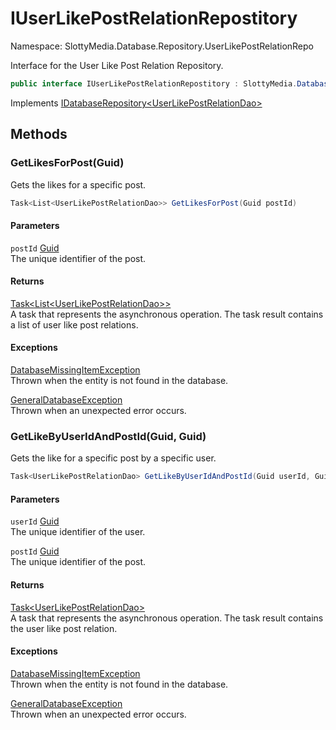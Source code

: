 # IUserLikePostRelationRepostitory

Namespace: SlottyMedia.Database.Repository.UserLikePostRelationRepo

Interface for the User Like Post Relation Repository.

```csharp
public interface IUserLikePostRelationRepostitory : SlottyMedia.Database.Repository.IDatabaseRepository`1[[SlottyMedia.Database.Daos.UserLikePostRelationDao, SlottyMedia.Database, Version=1.0.0.0, Culture=neutral, PublicKeyToken=null]]
```

Implements [IDatabaseRepository&lt;UserLikePostRelationDao&gt;](./slottymedia.database.repository.idatabaserepository-1.md)

## Methods

### **GetLikesForPost(Guid)**

Gets the likes for a specific post.

```csharp
Task<List<UserLikePostRelationDao>> GetLikesForPost(Guid postId)
```

#### Parameters

`postId` [Guid](https://docs.microsoft.com/en-us/dotnet/api/system.guid)<br>
The unique identifier of the post.

#### Returns

[Task&lt;List&lt;UserLikePostRelationDao&gt;&gt;](https://docs.microsoft.com/en-us/dotnet/api/system.threading.tasks.task-1)<br>
A task that represents the asynchronous operation. The task result contains a list of user like post
 relations.

#### Exceptions

[DatabaseMissingItemException](./slottymedia.database.exceptions.databasemissingitemexception.md)<br>
Thrown when the entity is not found in the database.

[GeneralDatabaseException](./slottymedia.database.exceptions.generaldatabaseexception.md)<br>
Thrown when an unexpected error occurs.

### **GetLikeByUserIdAndPostId(Guid, Guid)**

Gets the like for a specific post by a specific user.

```csharp
Task<UserLikePostRelationDao> GetLikeByUserIdAndPostId(Guid userId, Guid postId)
```

#### Parameters

`userId` [Guid](https://docs.microsoft.com/en-us/dotnet/api/system.guid)<br>
The unique identifier of the user.

`postId` [Guid](https://docs.microsoft.com/en-us/dotnet/api/system.guid)<br>
The unique identifier of the post.

#### Returns

[Task&lt;UserLikePostRelationDao&gt;](https://docs.microsoft.com/en-us/dotnet/api/system.threading.tasks.task-1)<br>
A task that represents the asynchronous operation. The task result contains the user like post relation.

#### Exceptions

[DatabaseMissingItemException](./slottymedia.database.exceptions.databasemissingitemexception.md)<br>
Thrown when the entity is not found in the database.

[GeneralDatabaseException](./slottymedia.database.exceptions.generaldatabaseexception.md)<br>
Thrown when an unexpected error occurs.
